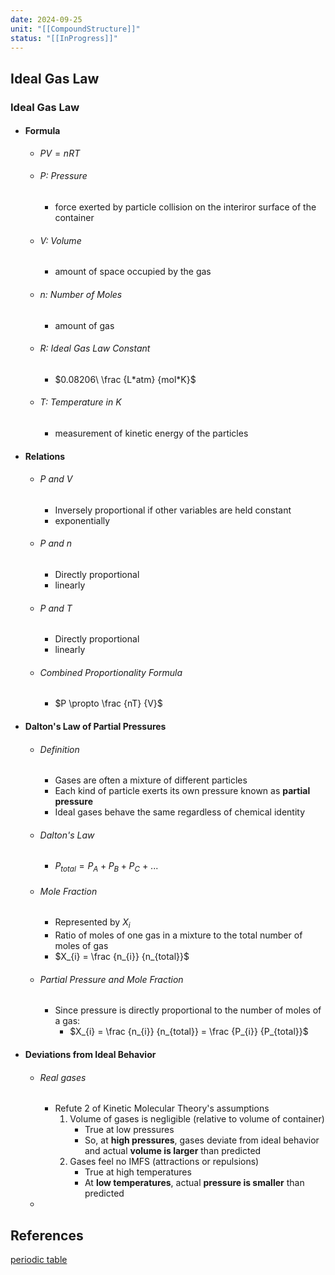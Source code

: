 ```yaml
---
date: 2024-09-25
unit: "[[CompoundStructure]]"
status: "[[InProgress]]"
---
```

## Ideal Gas Law
### Ideal Gas Law
- #### Formula
	- $PV = nRT$
	- ###### P: Pressure 
		- force exerted by particle collision on the interiror surface of the container
	- ###### V: Volume 
		- amount of space occupied by the gas
	- ###### n: Number of Moles
		- amount of gas
	- ###### R: Ideal Gas Law Constant
		- $0.08206\ \frac {L*atm} {mol*K}$
	- ###### T: Temperature in K
		- measurement of kinetic energy of the particles
- #### Relations
	- ###### P and V
		- Inversely proportional if other variables are held constant
		- exponentially
	- ###### P and n
		- Directly proportional
		- linearly
	- ###### P and T
		- Directly proportional
		- linearly
	- ###### Combined Proportionality Formula
		- $P \propto \frac {nT} {V}$
- #### Dalton's Law of Partial Pressures
	- ###### Definition
		- Gases are often a mixture of different particles
		- Each kind of particle exerts its own pressure known as **partial pressure**
		- Ideal gases behave the same regardless of chemical identity
	- ###### Dalton's Law
		- $P_{total} = P_{A}+P_{B}+P_{C}\ +\  ...$
	- ###### Mole Fraction
		- Represented by $X_{i}$
		- Ratio of moles of one gas in a mixture to the total number of moles of gas
		- $X_{i} = \frac {n_{i}} {n_{total}}$
	- ###### Partial Pressure and Mole Fraction
		- Since pressure is directly proportional to the number of moles of a gas:
			- $X_{i} = \frac {n_{i}} {n_{total}} = \frac {P_{i}} {P_{total}}$
- #### Deviations from Ideal Behavior
	- ###### Real gases
		- Refute 2 of Kinetic Molecular Theory's assumptions
			1. Volume of gases is negligible (relative to volume of container)
				- True at low pressures
				- So, at **high pressures**, gases deviate from ideal behavior and actual **volume is larger** than predicted
			2. Gases feel no IMFS (attractions or repulsions)
				- True at high temperatures
				- At **low temperatures**, actual **pressure is smaller** than predicted
	- 


## References
[periodic table](https://www.foxxlifesciences.com/pages/periodic-table-of-elements-chart)

